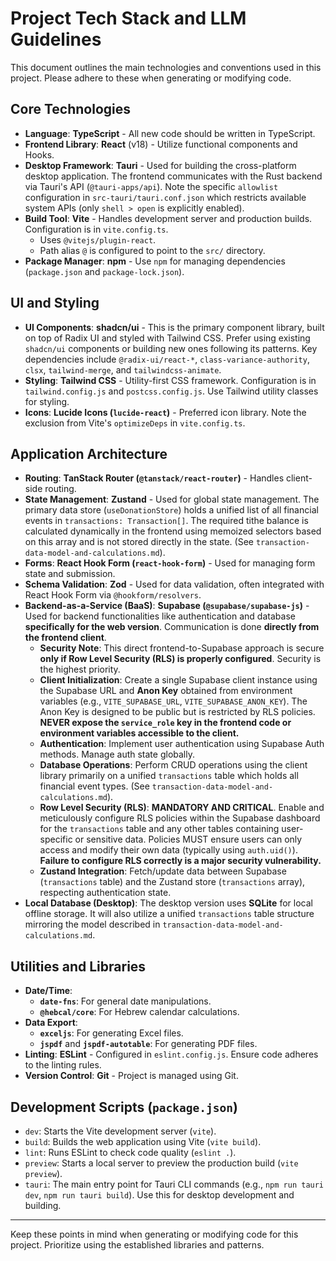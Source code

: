 # Project Tech Stack and LLM Guidelines

This document outlines the main technologies and conventions used in this project. Please adhere to these when generating or modifying code.

## Core Technologies

- **Language**: **TypeScript** - All new code should be written in TypeScript.
- **Frontend Library**: **React** (v18) - Utilize functional components and Hooks.
- **Desktop Framework**: **Tauri** - Used for building the cross-platform desktop application. The frontend communicates with the Rust backend via Tauri's API (`@tauri-apps/api`). Note the specific `allowlist` configuration in `src-tauri/tauri.conf.json` which restricts available system APIs (only `shell > open` is explicitly enabled).
- **Build Tool**: **Vite** - Handles development server and production builds. Configuration is in `vite.config.ts`.
  - Uses `@vitejs/plugin-react`.
  - Path alias `@` is configured to point to the `src/` directory.
- **Package Manager**: **npm** - Use `npm` for managing dependencies (`package.json` and `package-lock.json`).

## UI and Styling

- **UI Components**: **shadcn/ui** - This is the primary component library, built on top of Radix UI and styled with Tailwind CSS. Prefer using existing `shadcn/ui` components or building new ones following its patterns. Key dependencies include `@radix-ui/react-*`, `class-variance-authority`, `clsx`, `tailwind-merge`, and `tailwindcss-animate`.
- **Styling**: **Tailwind CSS** - Utility-first CSS framework. Configuration is in `tailwind.config.js` and `postcss.config.js`. Use Tailwind utility classes for styling.
- **Icons**: **Lucide Icons (`lucide-react`)** - Preferred icon library. Note the exclusion from Vite's `optimizeDeps` in `vite.config.ts`.

## Application Architecture

- **Routing**: **TanStack Router (`@tanstack/react-router`)** - Handles client-side routing.
- **State Management**: **Zustand** - Used for global state management. The primary data store (`useDonationStore`) holds a unified list of all financial events in `transactions: Transaction[]`. The required tithe balance is calculated dynamically in the frontend using memoized selectors based on this array and is not stored directly in the state. (See `transaction-data-model-and-calculations.md`).
- **Forms**: **React Hook Form (`react-hook-form`)** - Used for managing form state and submission.
- **Schema Validation**: **Zod** - Used for data validation, often integrated with React Hook Form via `@hookform/resolvers`.
- **Backend-as-a-Service (BaaS)**: **Supabase (`@supabase/supabase-js`)** - Used for backend functionalities like authentication and database **specifically for the web version**. Communication is done **directly from the frontend client**.
  - **Security Note**: This direct frontend-to-Supabase approach is secure **only if Row Level Security (RLS) is properly configured**. Security is the highest priority.
  - **Client Initialization**: Create a single Supabase client instance using the Supabase URL and **Anon Key** obtained from environment variables (e.g., `VITE_SUPABASE_URL`, `VITE_SUPABASE_ANON_KEY`). The Anon Key is designed to be public but is restricted by RLS policies. **NEVER expose the `service_role` key in the frontend code or environment variables accessible to the client.**
  - **Authentication**: Implement user authentication using Supabase Auth methods. Manage auth state globally.
  - **Database Operations**: Perform CRUD operations using the client library primarily on a unified `transactions` table which holds all financial event types. (See `transaction-data-model-and-calculations.md`).
  - **Row Level Security (RLS)**: **MANDATORY AND CRITICAL**. Enable and meticulously configure RLS policies within the Supabase dashboard for the `transactions` table and any other tables containing user-specific or sensitive data. Policies MUST ensure users can only access and modify their own data (typically using `auth.uid()`). **Failure to configure RLS correctly is a major security vulnerability.**
  - **Zustand Integration**: Fetch/update data between Supabase (`transactions` table) and the Zustand store (`transactions` array), respecting authentication state.
- **Local Database (Desktop)**: The desktop version uses **SQLite** for local offline storage. It will also utilize a unified `transactions` table structure mirroring the model described in `transaction-data-model-and-calculations.md`.

## Utilities and Libraries

- **Date/Time**:
  - **`date-fns`**: For general date manipulations.
  - **`@hebcal/core`**: For Hebrew calendar calculations.
- **Data Export**:
  - **`exceljs`**: For generating Excel files.
  - **`jspdf`** and **`jspdf-autotable`**: For generating PDF files.
- **Linting**: **ESLint** - Configured in `eslint.config.js`. Ensure code adheres to the linting rules.
- **Version Control**: **Git** - Project is managed using Git.

## Development Scripts (`package.json`)

- `dev`: Starts the Vite development server (`vite`).
- `build`: Builds the web application using Vite (`vite build`).
- `lint`: Runs ESLint to check code quality (`eslint .`).
- `preview`: Starts a local server to preview the production build (`vite preview`).
- `tauri`: The main entry point for Tauri CLI commands (e.g., `npm run tauri dev`, `npm run tauri build`). Use this for desktop development and building.

---

Keep these points in mind when generating or modifying code for this project. Prioritize using the established libraries and patterns.
